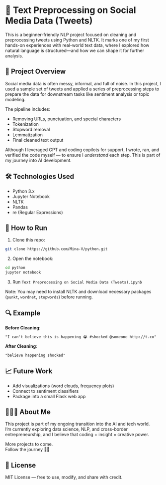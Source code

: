 # 🧹 Text Preprocessing on Social Media Data (Tweets)

This is a beginner-friendly NLP project focused on cleaning and preprocessing tweets using Python and NLTK. It marks one of my first hands-on experiences with real-world text data, where I explored how natural language is structured—and how we can shape it for further analysis.

## 📌 Project Overview

Social media data is often messy, informal, and full of noise. In this project, I used a sample set of tweets and applied a series of preprocessing steps to prepare the data for downstream tasks like sentiment analysis or topic modeling.

The pipeline includes:
- Removing URLs, punctuation, and special characters
- Tokenization
- Stopword removal
- Lemmatization
- Final cleaned text output

Although I leveraged GPT and coding copilots for support, I wrote, ran, and verified the code myself — to ensure I *understand* each step. This is part of my journey into AI development.

## 🛠 Technologies Used
- Python 3.x
- Jupyter Notebook
- NLTK
- Pandas
- re (Regular Expressions)

## 🚀 How to Run

1. Clone this repo:
```bash
git clone https://github.com/Mina-V/python.git
```

2. Open the notebook:
```bash
cd python
jupyter notebook
```

3. Run `Text Preprocessing on Social Media Data (Tweets).ipynb`

Note: You may need to install NLTK and download necessary packages (`punkt`, `wordnet`, `stopwords`) before running.

## 🔍 Example

**Before Cleaning**:
```
"I can't believe this is happening 😭 #shocked @someone http://t.co"
```

**After Cleaning**:
```
"believe happening shocked"
```

## 📈 Future Work
- Add visualizations (word clouds, frequency plots)
- Connect to sentiment classifiers
- Package into a small Flask web app

## 👩🏻‍💻 About Me

This project is part of my ongoing transition into the AI and tech world.  
I’m currently exploring data science, NLP, and cross-border entrepreneurship, and I believe that coding + insight = creative power.

More projects to come.  
Follow the journey 🌱✨

## 📄 License
MIT License — free to use, modify, and share with credit.
